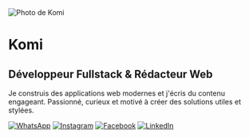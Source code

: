 
<html lang="fr">
<head>
  <meta charset="UTF-8">
  <meta name="viewport" content="width=device-width, initial-scale=1.0">
  <title>Profil de Komi</title>
  <link rel="stylesheet" href="style.css">
</head>
<body>
  <div class="container">
    <div class="profile-card">
      <img src="./IMG_20250404_134120594 1.jpg" alt="Photo de Komi" class="profile-pic">
      <h1>Komi</h1>
      <h2>Développeur Fullstack & Rédacteur Web</h2>
      <p>
        Je construis des applications web modernes et j'écris du contenu engageant.
        Passionné, curieux et motivé à créer des solutions utiles et stylées.
      </p>
      <div class="social-links">
        <a href="#"><img src="./WhatsApp.png" alt="WhatsApp"></a>
        <a href="#"><img src="./Insta.jpeg" alt="Instagram"></a>
        <a href="#"><img src="./logo-facebook_1080029-107.jpg" alt="Facebook"></a>
        <a href="#"><img src="./linkdin.png" alt="LinkedIn"></a>
      </div>
    </div>
  </div>
</body>
</html>
